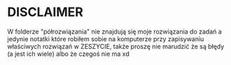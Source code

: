 # DISCLAIMER

W folderze "półrozwiązania" nie znajdują się moje rozwiązania do zadań a jedynie
notatki które robiłem sobie na komputerze przy zapisywaniu właściwych rozwiązań w
ZESZYCIE, także proszę nie marudzić że są błędy (a jest ich wiele) albo że czegoś
nie ma xd
